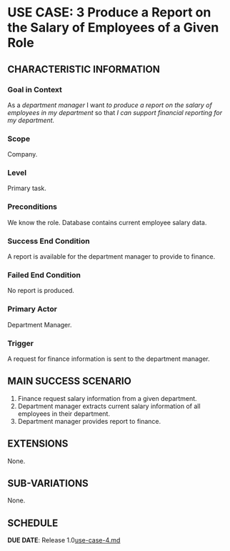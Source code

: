 # USE CASE: 3 Produce a Report on the Salary of Employees of a Given Role

## CHARACTERISTIC INFORMATION

### Goal in Context

As a *department manager* I want *to produce a report on the salary of employees in my department* so that *I can support financial reporting for my department.*

### Scope

Company.

### Level

Primary task.

### Preconditions

We know the role.  Database contains current employee salary data.

### Success End Condition

A report is available for the department manager to provide to finance.

### Failed End Condition

No report is produced.

### Primary Actor

Department Manager.

### Trigger

A request for finance information is sent to the department manager.

## MAIN SUCCESS SCENARIO

1. Finance request salary information from a given department.
2. Department manager extracts current salary information of all employees in their department.
3. Department manager provides report to finance.

## EXTENSIONS

None.

## SUB-VARIATIONS

None.

## SCHEDULE

**DUE DATE**: Release 1.0[use-case-4.md](use-case-4.md)